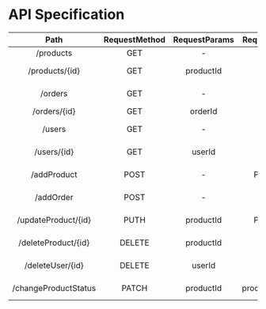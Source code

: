 # API Specification

|         Path         | RequestMethod | RequestParams |  RequestBody  |        ResponseCodes        |   ResponseBody   |
| :------------------: | :-----------: | :-----------: | :-----------: | :-------------------------: | :--------------: |
|      /products       |      GET      |       -       |       -       |        OK, NoContent        | list of products |
|    /products/{id}    |      GET      |   productId   |       -       |        OK, NotFound         | specific product |
|       /orders        |      GET      |       -       |       -       |  OK, NoContent, BadRequest  |  list of orders  |
|     /orders/{id}     |      GET      |    orderId    |       -       |        OK, NotFound         |  specific order  |
|        /users        |      GET      |       -       |       -       | OK, NoContent, Unauthorized |  list of users   |
|     /users/{id}      |      GET      |    userId     |       -       | OK, NotFound, Unauthorized  |  specific user   |
|     /addProduct      |     POST      |       -       |    Product    |  OK, BadReq, Unauthorized   |    ProductDto    |
|      /addOrder       |     POST      |       -       |     Order     |     OK, BadReq, Forbid      |     OrderDto     |
| /updateProduct/{id}  |     PUTH      |   productId   |    Product    |  OK, BadReq, Unauthorized   |    ProductDto    |
| /deleteProduct/{id}  |    DELETE     |   productId   |       -       | OK, NotFound, Unauthorized  |    ProductDto    |
|   /deleteUser/{id}   |    DELETE     |    userId     |       -       | OK, NotFound, Unauthorized  |     UserDto      |
| /changeProductStatus |     PATCH     |   productId   | productStatus |    OK, BadReq, NotFound     |        -         |
